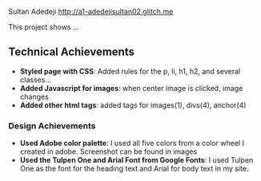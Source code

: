 Sultan Adedeji
http://a1-adedejisultan02.glitch.me

This project shows ...

## Technical Achievements
- **Styled page with CSS**: Added rules for the p, li, h1, h2, and several classes...
- **Added Javascript for images**: when center image is clicked, image changes
- **Added other html tags**: added tags for images(1), divs(4), anchor(4)

### Design Achievements
- **Used Adobe color palette**: I used all five colors from a color wheel I created in adobe. Screenshot can be found in images
- **Used the Tulpen One and Arial Font from Google Fonts**: I used Tulpen One as the font for the heading text and Arial for body text in my site.
